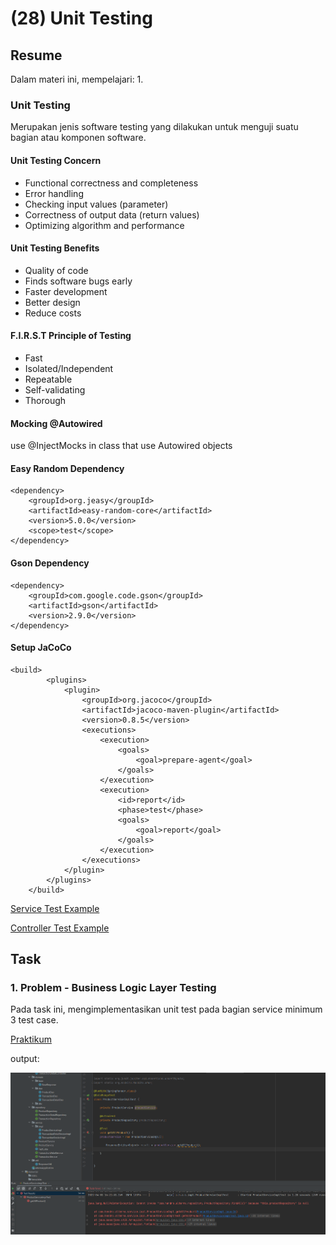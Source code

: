 # (28) Unit Testing

## Resume
Dalam materi ini, mempelajari:
1. 


### Unit Testing
Merupakan jenis software testing yang dilakukan untuk menguji suatu bagian atau komponen software.

#### Unit Testing Concern
- Functional correctness and completeness
- Error handling
- Checking input values (parameter)
- Correctness of output data (return values)
- Optimizing algorithm and performance

#### Unit Testing Benefits
- Quality of code
- Finds software bugs early
- Faster development
- Better design
- Reduce costs

#### F.I.R.S.T Principle of Testing
- Fast
- Isolated/Independent 
- Repeatable
- Self-validating
- Thorough

#### Mocking @Autowired
use @InjectMocks in class that use Autowired objects

#### Easy Random Dependency
```
<dependency>
    <groupId>org.jeasy</groupId>
    <artifactId>easy-random-core</artifactId>
    <version>5.0.0</version>
    <scope>test</scope>
</dependency>
```

#### Gson Dependency
```
<dependency>
    <groupId>com.google.code.gson</groupId>
    <artifactId>gson</artifactId>
    <version>2.9.0</version>
</dependency>
```

#### Setup JaCoCo
```
<build>
		<plugins>
			<plugin>
				<groupId>org.jacoco</groupId>
				<artifactId>jacoco-maven-plugin</artifactId>
				<version>0.8.5</version>
				<executions>
					<execution>
						<goals>
							<goal>prepare-agent</goal>
						</goals>
					</execution>
					<execution>
						<id>report</id>
						<phase>test</phase>
						<goals>
							<goal>report</goal>
						</goals>
					</execution>
				</executions>
			</plugin>
		</plugins>
	</build>
```

[Service Test Example](https://github.com/auliahanifan/springboot/blob/master/product-impl/src/test/java/com/auliahanifan/web/product/service/ProductServiceImplTest.java)

[Controller Test Example](https://github.com/auliahanifan/springboot/blob/master/product-impl/src/test/java/com/auliahanifan/web/product/controller/ProductControllerTest.java)


## Task
### 1. Problem - Business Logic Layer Testing
Pada task ini, mengimplementasikan unit test pada bagian service minimum 3 test case.

[Praktikum](./praktikum/alterra)

output:

![Problem 1](./screenshots/1.PNG)






